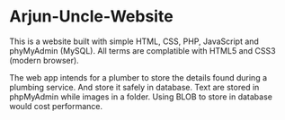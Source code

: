 # Arjun-Uncle-Website

This is a website built with simple HTML, CSS, PHP, JavaScript and phyMyAdmin (MySQL).
All terms are complatible with HTML5 and CSS3 (modern browser).

The web app intends for a plumber to store the details found during a plumbing service.
And store it safely in database.
Text are stored in phpMyAdmin while images in a folder.
Using BLOB to store in database would cost performance.
